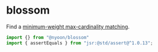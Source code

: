 # blossom

Find a [minimum-weight max-cardinality matching](https://w.wiki/8QHM).

```ts
import {} from "@nyoon/blossom"
import { assertEquals } from "jsr:@std/assert@^1.0.13";
```
